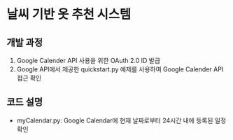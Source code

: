 # 날씨 기반 옷 추천 시스템

개발 과정
-
1. Google Calender API 사용을 위한 OAuth 2.0 ID 발급
2. Google API에서 제공한 quickstart.py 예제를 사용하여 Google Calender API 접근 확인

코드 설명
-
- myCalendar.py: Google Calendar에 현재 날짜로부터 24시간 내에 등록된 일정 확인
